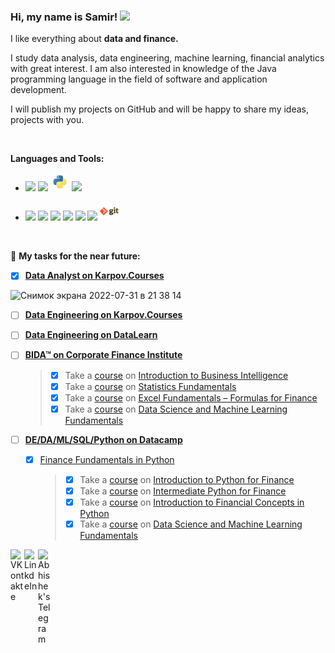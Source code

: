 
### Hi, my name is Samir! <img src="https://media.giphy.com/media/hvRJCLFzcasrR4ia7z/giphy.gif" width="25px">

I like everything about **data and finance.**

I study data analysis, data engineering, machine learning, financial analytics with great interest. 
I am also interested in knowledge of the Java programming language in the field of software and application development.

I will publish my projects on GitHub and  will be happy to share my ideas, projects with you.



<br />

**Languages and Tools:**

* <code><img height="30" src="https://d33wubrfki0l68.cloudfront.net/f1f475a6fda1c2c4be4cac04033db5c3293032b4/513a4/assets/images/markdown-mark-white.svg"></code>
<code><img height="30" src="https://w7.pngwing.com/pngs/865/204/png-transparent-microsoft-sql-server-microsoft-azure-sql-database-computer-icons-others-text-rectangle-logo.png"></code>
<code><img height="30" src="https://raw.githubusercontent.com/github/explore/80688e429a7d4ef2fca1e82350fe8e3517d3494d/topics/python/python.png"></code>
<code><img height="30" src="https://w7.pngwing.com/pngs/436/845/png-transparent-java-programming-language-computer-programming-programmer-logo-language-contact-text-logo-computer-science.png"></code>


* <code><img height="20" src="https://img-prod-cms-rt-microsoft-com.akamaized.net/cms/api/am/imageFileData/RE3BDMK?ver=f040&q=100&h=75&w=75&b=%23FFFFFFFF&aim=true"></code>
<code><img height="30" src="https://user-images.githubusercontent.com/103367293/197368801-27a40971-afd4-4174-b214-cfcd8eb7859d.png"></code>
<code><img height="30" src="https://user-images.githubusercontent.com/103367293/197368845-5aafc001-8f43-44fd-bfb5-0d3f4d11f8f1.png"></code>
<code><img height="30" src="https://user-images.githubusercontent.com/103367293/197368949-64d1dfba-8ca2-4c87-a855-300cf8605a24.png"></code>
<code><img height="30" src="https://user-images.githubusercontent.com/103367293/197368958-d4db39d3-cf17-4429-96c1-60a3525a11d3.png"></code>
<code><img height="30" src="https://user-images.githubusercontent.com/103367293/197368928-29ed1556-e714-40dd-b843-f4bdff1a1327.png"></code>
<code><img height="30" src="https://raw.githubusercontent.com/github/explore/80688e429a7d4ef2fca1e82350fe8e3517d3494d/topics/git/git.png"></code>



<br />

🚧 **My tasks for the near future:**
<!-- TODO-IST:START -->
* [X] **[Data Analyst on Karpov.Courses](https://karpov.courses/analytics)**
<img width="400" alt="Снимок экрана 2022-07-31 в 21 38 14" src="https://user-images.githubusercontent.com/103367293/182040608-a3fc85c4-e451-4bfc-8ce2-37b6535885fb.png">

* [ ] **[Data Engineering on Karpov.Courses](https://karpov.courses/dataengineer)**


* [ ] **[Data Engineering on DataLearn](https://github.com/Data-Learn/data-engineering/blob/master/DE%20-%20101%20Guide.md)**
* [ ] **[BIDA™ on Corporate Finance Institute](https://corporatefinanceinstitute.com/certifications/business-intelligence-data-analyst-bida/)**

     > * [X] Take a [course](https://corporatefinanceinstitute.com/course/introduction-to-business-intelligence/) on [Introduction to Business Intelligence](https://www.credential.net/2a794de5-eb93-4f95-a922-dc11d67a0d23)
     > * [X] Take a [course](https://corporatefinanceinstitute.com/course/statistics-fundamentals/) on [Statistics Fundamentals](https://www.credential.net/7aef4b49-5d00-47e0-9aee-3ee4cd59855e)
     > * [X] Take a [course](https://corporatefinanceinstitute.com/course/excel-fundamentals-formulas-for-finance/) on [Excel Fundamentals – Formulas for Finance](https://www.credential.net/0c6c72c5-49c7-45ff-848c-4c494b12ea24)
     > * [X] Take a [course](https://corporatefinanceinstitute.com/course/data-science-and-machine-learning/) on [Data Science and Machine Learning Fundamentals](https://www.credential.net/a1e3f51e-30c7-44e0-b34d-67e5000d2046)

* [ ] **[DE/DA/ML/SQL/Python on Datacamp](https://app.datacamp.com/learn)**
  - [X] [Finance Fundamentals in Python](https://app.datacamp.com/learn/skill-tracks/finance-fundamentals-in-python?version=1)
     > * [X] Take a [course](https://app.datacamp.com/learn/courses/introduction-to-python-for-finance) on [Introduction to Python for Finance](https://www.datacamp.com/statement-of-accomplishment/course/5261c97b0be026dc321927bdf167aecda22972c9)
     > * [X] Take a [course](https://app.datacamp.com/learn/courses/intermediate-python-for-finance) on [Intermediate Python for Finance](https://www.datacamp.com/statement-of-accomplishment/course/c9626a06e790c6d158c475eba22b7f8503a5c6dd)
     > * [X] Take a [course](https://app.datacamp.com/learn/courses/introduction-to-financial-concepts-in-python) on [Introduction to Financial Concepts in Python](https://www.datacamp.com/statement-of-accomplishment/course/c025f86ccb4026873ffc4307bc7b2eb206235b98)
     > * [X] Take a [course](https://corporatefinanceinstitute.com/course/data-science-and-machine-learning/) on [Data Science and Machine Learning Fundamentals](https://www.credential.net/a1e3f51e-30c7-44e0-b34d-67e5000d2046)





<!-- TODO-IST:END -->




<a href="https://vk.com/samirtrillioner">
  <img align="left" alt="VKontakte" width="22px" src="https://cdn.jsdelivr.net/npm/simple-icons@v3/icons/vk.svg" />
</a>
<a href="https://www.linkedin.com/in/samir-alikperov-7198921a9/">
  <img align="left" alt="LinkdeIn" width="22px" src="https://cdn.jsdelivr.net/npm/simple-icons@v3/icons/linkedin.svg" />
</a>
<a href="https://t.me/samirtrillioner">
  <img align="left" alt="Abhishek's Telegram" width="22px" src="https://cdn.jsdelivr.net/npm/simple-icons@v3/icons/telegram.svg" />
</a>
